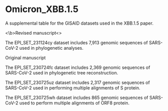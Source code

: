 # Omicron_XBB.1.5

A supplemental table for the GISAID datasets used in the XBB.1.5 paper.

<\b>Revised manuscript<\>

The EPI_SET_231124cy dataset includes 7,913 genomic sequences of SARS-CoV-2 used in phylogenetic analyses.

Original manuscript

The EPI_SET_230724fc dataset includes 2,369 genomic sequences of SARS-CoV-2 used in phylogenetic tree reconstruction.

The EPI_SET_230725uz dataset includes 2,317 genomic sequences of SARS-CoV-2 used in performing multiple alignments of S protein.

The EPI_SET_230725wh dataset includes 865 genomic sequences of SARS-CoV-2 used to perform multiple alignments of ORF8 protein.
